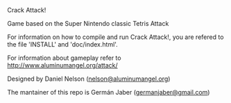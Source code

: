 Crack Attack!

Game based on the Super Nintendo classic Tetris Attack

For information on how to compile and run Crack Attack!, you are refered
to the file 'INSTALL' and 'doc/index.html'.

For information about gameplay refer to http://www.aluminumangel.org/attack/

Designed by Daniel Nelson (nelson@aluminumangel.org)

The mantainer of this repo is Germán Jaber (germanjaber@gmail.com)
